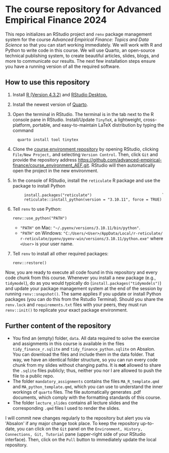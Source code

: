 # The course repository for Advanced Empirical Finance 2024

This repo initializes an RStudio project and `renv` package management system for the course *Advanced Empirical Finance: Topics and Data Science* so that you can start working immediately. We will work with R and Python to write code in this course. We will use Quarto, an open-source technical publishing system, to create beautiful articles, slides, blogs, and more to communicate our results. The next few installation steps ensure you have a running version of all the required software.

## How to use this repository

1.  Install [R (Version 4.3.2)](https://cran.r-project.org/) and [RStudio Desktop.](https://posit.co/download/rstudio-desktop/)

2.  Install the newest version of [Quarto](https://quarto.org/docs/download/).

3.  Open the terminal in RStudio. The terminal is in the tab next to the R console pane in RStudio. Install/Update `TinyTeX`, a lightweight, cross-platform, portable, and easy-to-maintain LaTeX distribution by typing the command
  
          quarto install tool tinytex

6.  Clone the [course environment repository](https://github.com/advanced-empirical-finance/course_environment_AEF) by opening RStudio, clicking `File/New Project,` and selecting `Version Control`. Then, click `Git` and provide the repository address <https://github.com/advanced-empirical-finance/course_environment_AEF.git>. RStudio will then automatically open the project in the new environment.

7.  In the console of RStudio, install the `reticulate` R package and use the package to install Python

             install.packages("reticulate")                               `
             reticulate::install_python(version = "3.10.11", force = TRUE)

8.  Tell `renv` to use Python:
  
        renv::use_python("PATH")

    -   `"PATH"` on Mac: `"~/.pyenv/versions/3.10.11/bin/python"`.
    -   `"PATH"` on Windows: `"C:/Users/<User>/AppData/Local/r-reticulate/ r-reticulate/pyenv/pyenv-win/versions/3.10.11/python.exe"` where `<User>` is your user name.

11.  Tell `renv` to install all other required packages:

         renv::restore()

Now, you are ready to execute all code found in this repository and every code chunk from this course. Whenever you install a new package (e.g., `tidymodel`), do as you would typically do (`install.packages("tidymodels")`) and update your package management system at the end of the session by running `renv::snapshot()`. The same applies if you update or install Python packages (you can do this from the Rstudio Terminal). Should you share the `renv.lock` and `requirements.txt` files with your peers, they must run `renv::init()` to replicate your exact package environment.

## Further content of the repository

-   You find an (empty) folder, `data`. All data required to solve the exercise and assignments in this course is available in the files `tidy_finance_r.sqlite` and `tidy_finance_python.sqlite` on Absalon. You can download the files and include them in the data folder. That way, we have an identical folder structure, so you can run every code chunk from my slides without changing paths. It is **not** allowed to share the `.sqlite` files publicly; thus, neither you nor I are allowed to push the file to a public repo.
-   The folder `mandatory_assignments` contains the files `MA_R_template.qmd` and `MA_python_template.qmd`, which you can use to understand the inner workings of `quarto` files. The file automatically generates .pdf documents, which comply with the formatting standards of this course.
-   The folder `lecture_slides` contains all lecture slides and the corresponding `.qmd` files I used to render the slides.

I will commit new changes regularly to the repository but alert you via 'Absalon' if any major change took place. To keep the repository up-to-date, you can click on the `Git` panel on the `Environment, History, Connections, Git, Tutorial` pane (upper-right side of your RStudio interface). Then, click on the `Pull` button to immediately update the local repository.
